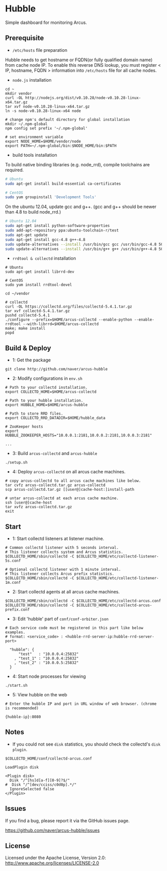 Hubble
======

Simple dashboard for monitoring Arcus.
<!---
Current dashboard view is quite old so we're working on new dashboard.
(We'll open it soon in the new branch `react`)
--->

## Prerequisite

- `/etc/hosts` file preparation

Hubble needs to get hostname or FQDN(or fully qualified domain name) from cache node IP.
To enable this reverse DNS lookup, you must register < IP, hostname, FQDN > information
into `/etc/hosts` file for all cache nodes.

- `node.js` installation

```
cd ~
mkdir vendor
curl -OL http://nodejs.org/dist/v0.10.28/node-v0.10.28-linux-x64.tar.gz
tar xvf node-v0.10.28-linux-x64.tar.gz
ln -s node-v0.10.28-linux-x64 node

# change npm's default directory for global installation
mkdir ~/.npm-global
npm config set prefix '~/.npm-global'

# set environment variable
export NODE_HOME=$HOME/vendor/node
export PATH=~/.npm-global/bin:$NODE_HOME/bin:$PATH
```

- build tools installation

To build native binding libraries (e.g. node_rrd), compile toolchains are required.

```bash
# Ubuntu
sudo apt-get install build-essential ca-certificates

# CentOS
sudo yum groupinstall 'Development Tools'
```

On the ubuntu 12.04, update gcc and g++. (gcc and g++ should be newer than 4.8 to build node_rrd.)

```bash
# Ubuntu 12.04
sudo apt-get install python-software-properties
sudo add-apt-repository ppa:ubuntu-toolchain-r/test
sudo apt-get update
sudo apt-get install gcc-4.8 g++-4.8
sudo update-alternatives --install /usr/bin/gcc gcc /usr/bin/gcc-4.8 50
sudo update-alternatives --install /usr/bin/g++ g++ /usr/bin/g++-4.8 50
```

- `rrdtool & collectd` installation

```
# Ubuntu
sudo apt-get install librrd-dev

# CentOS
sudo yum install rrdtool-devel

cd ~/vendor

# collectd
curl -OL https://collectd.org/files/collectd-5.4.1.tar.gz
tar xvf collectd-5.4.1.tar.gz
pushd collectd-5.4.1
./configure --prefix=$HOME/arcus-collectd --enable-python --enable-rrdtool --with-librrd=$HOME/arcus-collectd
make; make install
popd
```

## Build & Deploy

- 1: Get the package

```
git clone http://github.com/naver/arcus-hubble
```

- 2: Modify configurations in `env.sh`

```
# Path to your collectd installation.
export COLLECTD_HOME=$HOME/arcus-collectd

# Path to your hubble installation.
export HUBBLE_HOME=$HOME/arcus-hubble

# Path to store RRD files.
export COLLECTD_RRD_DATADIR=$HOME/hubble_data

# ZooKeeper hosts
export HUBBLE_ZOOKEEPER_HOSTS="10.0.0.1:2181,10.0.0.2:2181,10.0.0.3:2181"

...

```

- 3: Build `arcus-collectd` and `arcus-hubble`

```
./setup.sh
```

- 4: Deploy `arcus-collectd` on all arcus cache machines.

```
# copy arcus-collectd to all arcus cache machines like below.
tar cvfz arcus-collectd.tar.gz arcus-collectd
scp arcus-collectd.tar.gz [[user@]cache-host:]install-path

# untar arcus-collectd at each arcus cache machine.
ssh [user@]cache-host
tar xvfz arcus-collectd.tar.gz
exit
```

## Start

- 1: Start collectd listeners at listener machine.

```
# Common collectd listener with 5 seconds interval.
# This listener collects system and Arcus statistics.
$COLLECTD_HOME/sbin/collectd -C $COLLECTD_HOME/etc/collectd-listener-5s.conf

# Optional collectd listener with 1 minute interval.
# This listener collects Arcus prefix statistics.
$COLLECTD_HOME/sbin/collectd -C $COLLECTD_HOME/etc/collectd-listener-1m.conf
```

- 2: Start collectd agents at all arcus cache machines.

```
$COLLECTD_HOME/sbin/collectd -C $COLLECTD_HOME/etc/collectd-arcus.conf
$COLLECTD_HOME/sbin/collectd -C $COLLECTD_HOME/etc/collectd-arcus-prefix.conf
```

- 3: Edit 'hubble' part of `conf/conf-orbiter.json`

```
# Each service code must be registered in this part like below examples.
# format: <service_code> : <hubble-rrd-server-ip:hubble-rrd-server-port>

  "hubble": {
      "test"   : "10.0.0.4:25832"
    , "test_1" : "10.0.0.4:25832"
    , "test_2" : "10.0.0.5:25832"
  }
```

- 4: Start node processes for viewing

```
./start.sh
```

- 5: View hubble on the web

```
# Enter the hubble IP and port in URL window of web browser. (chrome is recommended)

{hubble-ip}:8080
```

## Notes

- If you could not see `disk` statistics, you should check the collectd's `disk plugin`.

```
$COLLECTD_HOME/conf/collectd-arcus.conf

LoadPlugin disk

<Plugin disk>
  Disk "/^[hs]d[a-f][0-9]?$/"
#  Disk "/^[dev/cciss/c0d0p].*/"
  IgnoreSelected false
</Plugin>
```

## Issues

If you find a bug, please report it via the GitHub issues page.

https://github.com/naver/arcus-hubble/issues

## License

Licensed under the Apache License, Version 2.0: http://www.apache.org/licenses/LICENSE-2.0
